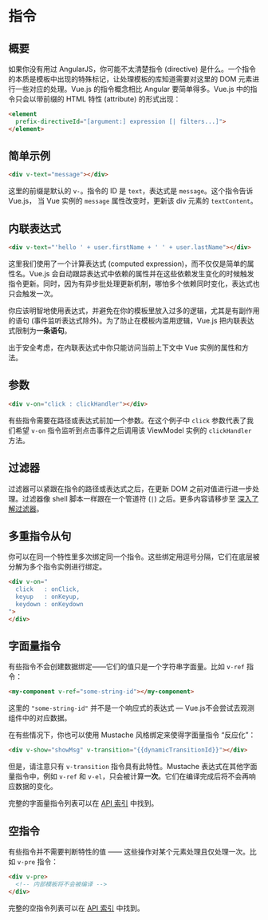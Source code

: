 # 指令

## 概要

如果你没有用过 AngularJS，你可能不太清楚指令 (directive) 是什么。一个指令的本质是模板中出现的特殊标记，让处理模板的库知道需要对这里的 DOM 元素进行一些对应的处理。Vue.js 的指令概念相比 Angular 要简单得多。Vue.js 中的指令只会以带前缀的 HTML 特性 (attribute) 的形式出现：

```html
<element
  prefix-directiveId="[argument:] expression [| filters...]">
</element>
```

## 简单示例

```html
<div v-text="message"></div>
```

这里的前缀是默认的 `v-`。指令的 ID 是 `text`，表达式是 `message`。这个指令告诉 Vue.js， 当 Vue 实例的 `message` 属性改变时，更新该 div 元素的 `textContent`。

## 内联表达式

```html
<div v-text="'hello ' + user.firstName + ' ' + user.lastName"></div>
```

这里我们使用了一个计算表达式 (computed expression)，而不仅仅是简单的属性名。Vue.js 会自动跟踪表达式中依赖的属性并在这些依赖发生变化的时候触发指令更新。同时，因为有异步批处理更新机制，哪怕多个依赖同时变化，表达式也只会触发一次。

你应该明智地使用表达式，并避免在你的模板里放入过多的逻辑，尤其是有副作用的语句 (事件监听表达式除外)。为了防止在模板内滥用逻辑，Vue.js 把内联表达式限制为**一条语句**。

出于安全考虑，在内联表达式中你只能访问当前上下文中 Vue 实例的属性和方法。

## 参数

```html
<div v-on="click : clickHandler"></div>
```

有些指令需要在路径或表达式前加一个参数。在这个例子中 `click` 参数代表了我们希望 `v-on` 指令监听到点击事件之后调用该 ViewModel 实例的 `clickHandler` 方法。

## 过滤器

过滤器可以紧跟在指令的路径或表达式之后，在更新 DOM 之前对值进行进一步处理。过滤器像 shell 脚本一样跟在一个管道符 (`|`) 之后。更多内容请移步至 [深入了解过滤器](https://012-cn.vuejs.org/guide/filters.html)。

## 多重指令从句

你可以在同一个特性里多次绑定同一个指令。这些绑定用逗号分隔，它们在底层被分解为多个指令实例进行绑定。

```html
<div v-on="
  click   : onClick,
  keyup   : onKeyup,
  keydown : onKeydown
">
</div>
```

## 字面量指令

有些指令不会创建数据绑定——它们的值只是一个字符串字面量。比如 `v-ref` 指令：

```html
<my-component v-ref="some-string-id"></my-component>
```

这里的 `"some-string-id"` 并不是一个响应式的表达式 — Vue.js不会尝试去观测组件中的对应数据。

在有些情况下，你也可以使用 Mustache 风格绑定来使得字面量指令 “反应化”：

```html
<div v-show="showMsg" v-transition="{{dynamicTransitionId}}"></div>
```

但是，请注意只有 `v-transition` 指令具有此特性。Mustache 表达式在其他字面量指令中，例如 `v-ref` 和 `v-el`，只会被计算**一次**。它们在编译完成后将不会再响应数据的变化。

完整的字面量指令列表可以在 [API 索引](https://012-cn.vuejs.org/api/directives.html#字面指令) 中找到。

## 空指令

有些指令并不需要判断特性的值 —— 这些操作对某个元素处理且仅处理一次。比如 `v-pre` 指令：

```html
<div v-pre>
  <!-- 内部模板将不会被编译 -->
</div>
```

完整的空指令列表可以在 [API 索引](https://012-cn.vuejs.org/api/directives.html#空指令) 中找到。